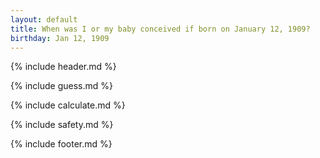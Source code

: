 ```yaml
---
layout: default
title: When was I or my baby conceived if born on January 12, 1909?
birthday: Jan 12, 1909
---
```


{% include header.md %}

{% include guess.md %}

{% include calculate.md %}

{% include safety.md %}

{% include footer.md %}



